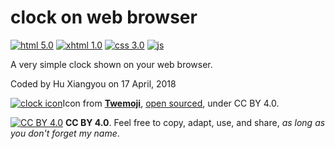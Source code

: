 # clock on web browser

[![html 5.0](https://img.shields.io/badge/html-5.0-blue.svg?style=flat)](#)
[![xhtml 1.0](https://img.shields.io/badge/xhtml-1.0-blue.svg?style=flat)](#)
[![css 3.0](https://img.shields.io/badge/css-3.0-blue.svg?style=flat)](#)
[![js](https://img.shields.io/badge/js--blue.svg?style=flat)](#)

A very simple clock shown on your web browser.

Coded by Hu Xiangyou on 17 April, 2018

[![clock icon](https://twemoji.maxcdn.com/16x16/1f552.png)](#)Icon from [**Twemoji**](https://twemoji.maxcdn.com), [open sourced](https://blog.twitter.com/developer/en_us/a/2014/open-sourcing-twitter-emoji-for-everyone.html), under CC BY 4.0.

[![CC BY 4.0](https://i.creativecommons.org/l/by/4.0/88x31.png)](https://creativecommons.org/licenses/by/4.0/)
**CC BY 4.0**. Feel free to copy, adapt, use, and share, *as long as you don't forget my name*.
